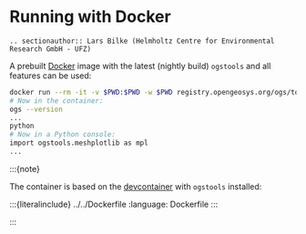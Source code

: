 # Running with Docker

```{eval-rst}
.. sectionauthor:: Lars Bilke (Helmholtz Centre for Environmental Research GmbH - UFZ)
```

A prebuilt [Docker](https://www.docker.com) image with the latest (nightly build) `ogstools` and all features can be used:

```bash
docker run --rm -it -v $PWD:$PWD -w $PWD registry.opengeosys.org/ogs/tools/ogstools/main-3.9
# Now in the container:
ogs --version
...
python
# Now in a Python console:
import ogstools.meshplotlib as mpl
...
```

:::{note}

The container is based on the [devcontainer](../development/index.md#container-specification) with `ogstools` installed:

:::{literalinclude} ../../Dockerfile
:language: Dockerfile
:::

:::
